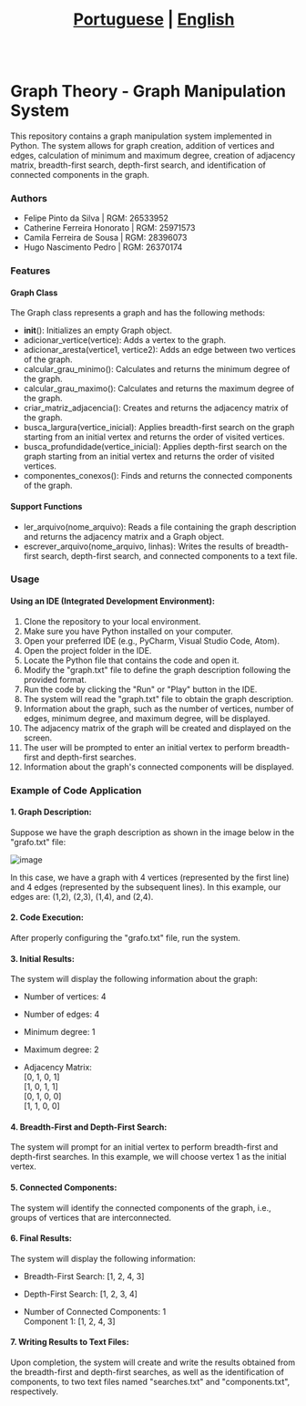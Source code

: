 # <div align="center"><a href="/README.md">Portuguese</a> | <a href="/README_EN.md">English</a></div>
<br><br>
# Graph Theory - Graph Manipulation System
This repository contains a graph manipulation system implemented in Python. The system allows for graph creation, addition of vertices and edges, calculation of minimum and maximum degree, creation of adjacency matrix, breadth-first search, depth-first search, and identification of connected components in the graph.

### Authors
* Felipe Pinto da Silva | RGM: 26533952
* Catherine Ferreira Honorato | RGM: 25971573
* Camila Ferreira de Sousa | RGM: 28396073
* Hugo Nascimento Pedro | RGM: 26370174

### Features
#### Graph Class
The Graph class represents a graph and has the following methods:

* __init__(): Initializes an empty Graph object.
* adicionar_vertice(vertice): Adds a vertex to the graph.
* adicionar_aresta(vertice1, vertice2): Adds an edge between two vertices of the graph.
* calcular_grau_minimo(): Calculates and returns the minimum degree of the graph.
* calcular_grau_maximo(): Calculates and returns the maximum degree of the graph.
* criar_matriz_adjacencia(): Creates and returns the adjacency matrix of the graph.
* busca_largura(vertice_inicial): Applies breadth-first search on the graph starting from an initial vertex and returns the order of visited vertices.
* busca_profundidade(vertice_inicial): Applies depth-first search on the graph starting from an initial vertex and returns the order of visited vertices.
* componentes_conexos(): Finds and returns the connected components of the graph.

#### Support Functions
* ler_arquivo(nome_arquivo): Reads a file containing the graph description and returns the adjacency matrix and a Graph object.
* escrever_arquivo(nome_arquivo, linhas): Writes the results of breadth-first search, depth-first search, and connected components to a text file.

### Usage
#### Using an IDE (Integrated Development Environment):

1. Clone the repository to your local environment.
2. Make sure you have Python installed on your computer.
3. Open your preferred IDE (e.g., PyCharm, Visual Studio Code, Atom).
4. Open the project folder in the IDE.
5. Locate the Python file that contains the code and open it.
6. Modify the "graph.txt" file to define the graph description following the provided format.
7. Run the code by clicking the "Run" or "Play" button in the IDE.
8. The system will read the "graph.txt" file to obtain the graph description.
9. Information about the graph, such as the number of vertices, number of edges, minimum degree, and maximum degree, will be displayed.
10. The adjacency matrix of the graph will be created and displayed on the screen.
11. The user will be prompted to enter an initial vertex to perform breadth-first and depth-first searches.
12. Information about the graph's connected components will be displayed.

### Example of Code Application
#### 1. Graph Description:
Suppose we have the graph description as shown in the image below in the "grafo.txt" file:

![image](https://github.com/shiroikenshi/graph-manipulation-system/assets/131435772/1d83eef9-2d81-4727-a706-630e5e07c5c6)

In this case, we have a graph with 4 vertices (represented by the first line) and 4 edges (represented by the subsequent lines). In this example, our edges are: (1,2), (2,3), (1,4), and (2,4).
#### 2. Code Execution:
After properly configuring the "grafo.txt" file, run the system.

#### 3. Initial Results:
The system will display the following information about the graph:
* Number of vertices: 4
* Number of edges: 4
* Minimum degree: 1
* Maximum degree: 2

* Adjacency Matrix:<br>
[0, 1, 0, 1]<br>
[1, 0, 1, 1]<br>
[0, 1, 0, 0]<br>
[1, 1, 0, 0]

#### 4. Breadth-First and Depth-First Search:
The system will prompt for an initial vertex to perform breadth-first and depth-first searches. In this example, we will choose vertex 1 as the initial vertex.

#### 5. Connected Components:
The system will identify the connected components of the graph, i.e., groups of vertices that are interconnected.

#### 6. Final Results:
The system will display the following information:
* Breadth-First Search: [1, 2, 4, 3]
* Depth-First Search: [1, 2, 3, 4]

* Number of Connected Components: 1<br>
Component 1: [1, 2, 4, 3]

#### 7. Writing Results to Text Files:
Upon completion, the system will create and write the results obtained from the breadth-first and depth-first searches, as well as the identification of components, to two text files named "searches.txt" and "components.txt", respectively.
